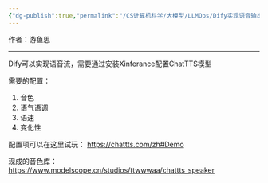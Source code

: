 ```yaml
---
{"dg-publish":true,"permalink":"/CS计算机科学/大模型/LLMOps/Dify实现语音输出/","noteIcon":"","created":"2024-12-05T03:11:01.000+08:00","updated":"2025-01-26T21:09:40.553+08:00"}
---
```



作者：游鱼思

---

Dify可以实现语音流，需要通过安装Xinferance配置ChatTTS模型

需要的配置：

1. 音色
2. 语气语调
3. 语速
4. 变化性

配置项可以在这里试玩： https://chattts.com/zh#Demo

现成的音色库： https://www.modelscope.cn/studios/ttwwwaa/chattts_speaker
